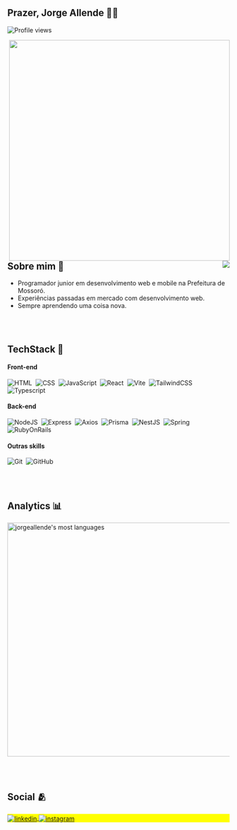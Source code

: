 <h2> 
  Prazer, Jorge Allende 👋🏿
</h2>
<p align="left"> <img src="https://komarev.com/ghpvc/?username=jorgeallende&color=blue" alt="Profile views" /> </p>

<img 
align="right" 
src="https://raw.githubusercontent.com/gist/jorgeallende/dbb02401c964c20b7a9cc32229531648/raw/7d18bb9957a1d4a351fa20d260797c3ec50f9d3b/githubcard.svg"
height="500px"
/>

<img align="right" src="https://em-content.zobj.net/source/microsoft-teams/337/man-technologist_1f468-200d-1f4bb.png"/>

<h2> 
  Sobre mim 💬
</h2>

- Programador junior em desenvolvimento web e mobile na Prefeitura de Mossoró. 
- Experiências passadas em mercado com desenvolvimento web.
- Sempre aprendendo uma coisa nova.

<br></br>

<h2> 
  TechStack 🧰
</h2>

<h4>Front-end</h4>

![HTML](https://img.shields.io/badge/-HTML-05122A?style=flat&logo=HTML5)&nbsp;
![CSS](https://img.shields.io/badge/-CSS-05122A?style=flat&logo=CSS3&logoColor=1572B6)&nbsp;
![JavaScript](https://img.shields.io/badge/-JavaScript-05122A?style=flat&logo=javascript)&nbsp;
![React](https://img.shields.io/badge/-React-05122A?style=flat&logo=react)&nbsp;
![Vite](https://img.shields.io/badge/-Vite-05122A?style=flat&logo=vite)&nbsp;
![TailwindCSS](https://img.shields.io/badge/-TailwindCSS-05122A?style=flat&logo=tailwindcss)&nbsp;
![Typescript](https://img.shields.io/badge/-Typescript-05122A?style=flat&logo=typescript)&nbsp;

<h4>Back-end</h4>

![NodeJS](https://img.shields.io/badge/-NodeJS-05122A?style=flat&logo=nodedotjs)&nbsp;
![Express](https://img.shields.io/badge/-Express-05122A?style=flat&logo=express)&nbsp;
![Axios](https://img.shields.io/badge/-Axios-05122A?style=flat&logo=axios)&nbsp;
![Prisma](https://img.shields.io/badge/-Prisma-05122A?style=flat&logo=prisma)&nbsp;
![NestJS](https://img.shields.io/badge/-NestJS-05122A?style=flat&logo=nestjs)&nbsp;
![Spring](https://img.shields.io/badge/-Spring-05122A?style=flat&logo=spring)&nbsp;
![RubyOnRails](https://img.shields.io/badge/-Ruby%20On%20Rails-05122A?style=flat&logo=rubyonrails)&nbsp;

<h4>Outras skills</h4>

![Git](https://img.shields.io/badge/-Git-05122A?style=flat&logo=git)&nbsp;
![GitHub](https://img.shields.io/badge/-GitHub-05122A?style=flat&logo=github)&nbsp;

<br></br>

<h2> 
  Analytics 📊
</h2>

<img width="530em" src="https://github-readme-stats.vercel.app/api/top-langs/?username=jorgeallende&layout=compact&theme=vision-friendly-dark" alt="jorgeallende's most languages"/>


<br></br>

<h2> 
  Social 🫂
</h2>


<p align="left" style="background:yellow">
<a href="https://linkedin.com/in/jorge-allende-dev" target="_blank">
  <img align="center" src="https://img.shields.io/badge/-jorgeallende-05122A?style=flat&logo=linkedin" alt="linkedin"/>
</a>
<a href="https://instagram.com/jojiallende" target="_blank">
 <img align="center" src="https://img.shields.io/badge/-jorgeallende-05122A?style=flat&logo=instagram" alt="instagram"/>
</a>
</p>



<!--
**jorgeallende/jorgeallende** is a ✨ _special_ ✨ repository because its `README.md` (this file) appears on your GitHub profile.

Here are some ideas to get you started:

- 🔭 I’m currently working on ...
- 🌱 I’m currently learning ...
- 👯 I’m looking to collaborate on ...
- 🤔 I’m looking for help with ...
- 💬 Ask me about ...
- 📫 How to reach me: ...
- 😄 Pronouns: ...
- ⚡ Fun fact: ...
-->
